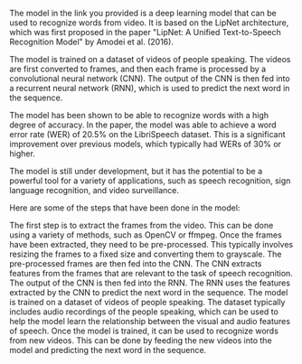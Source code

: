 The model in the link you provided is a deep learning model that can be used to recognize words from video. It is based on the LipNet architecture, which was first proposed in the paper "LipNet: A Unified Text-to-Speech Recognition Model" by Amodei et al. (2016).

The model is trained on a dataset of videos of people speaking. The videos are first converted to frames, and then each frame is processed by a convolutional neural network (CNN). The output of the CNN is then fed into a recurrent neural network (RNN), which is used to predict the next word in the sequence.

The model has been shown to be able to recognize words with a high degree of accuracy. In the paper, the model was able to achieve a word error rate (WER) of 20.5% on the LibriSpeech dataset. This is a significant improvement over previous models, which typically had WERs of 30% or higher.

The model is still under development, but it has the potential to be a powerful tool for a variety of applications, such as speech recognition, sign language recognition, and video surveillance.

Here are some of the steps that have been done in the model:

The first step is to extract the frames from the video. This can be done using a variety of methods, such as OpenCV or ffmpeg.
Once the frames have been extracted, they need to be pre-processed. This typically involves resizing the frames to a fixed size and converting them to grayscale.
The pre-processed frames are then fed into the CNN. The CNN extracts features from the frames that are relevant to the task of speech recognition.
The output of the CNN is then fed into the RNN. The RNN uses the features extracted by the CNN to predict the next word in the sequence.
The model is trained on a dataset of videos of people speaking. The dataset typically includes audio recordings of the people speaking, which can be used to help the model learn the relationship between the visual and audio features of speech.
Once the model is trained, it can be used to recognize words from new videos. This can be done by feeding the new videos into the model and predicting the next word in the sequence.
